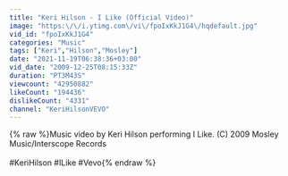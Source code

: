 ```yaml
---
title: "Keri Hilson - I Like (Official Video)"
image: "https:\/\/i.ytimg.com\/vi\/fpoIxKkJ1G4\/hqdefault.jpg"
vid_id: "fpoIxKkJ1G4"
categories: "Music"
tags: ["Keri","Hilson","Mosley"]
date: "2021-11-19T06:38:36+03:00"
vid_date: "2009-12-25T08:15:33Z"
duration: "PT3M43S"
viewcount: "42950882"
likeCount: "194436"
dislikeCount: "4331"
channel: "KeriHilsonVEVO"
---
```

{% raw %}Music video by Keri Hilson performing I Like. (C) 2009 Mosley Music/Interscope Records<br /><br />#KeriHilson #ILike #Vevo{% endraw %}
